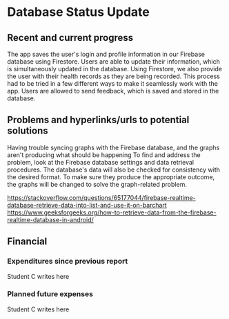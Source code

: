 # Database Status Update
## Recent and current progress
The app saves the user's login and profile information in our Firebase database using Firestore. Users are able to update their information, which is simultaneously updated in the database. Using Firestore, we also provide the user with their health records as they are being recorded. This process had to be tried in a few different ways to make it seamlessly work with the app. Users are allowed to send feedback, which is saved and stored in the database.
## Problems and hyperlinks/urls to potential solutions
Having trouble syncing graphs with the Firebase database, and the graphs aren't producing what should be happening
To find and address the problem, look at the Firebase database settings and data retrieval procedures. The database's data will also be checked for consistency with the desired format. To make sure they produce the appropriate outcome, the graphs will be changed to solve the graph-related problem.

https://stackoverflow.com/questions/65177044/firebase-realtime-database-retrieve-data-into-list-and-use-it-on-barchart https://www.geeksforgeeks.org/how-to-retrieve-data-from-the-firebase-realtime-database-in-android/
## Financial
### Expenditures since previous report
Student C writes here
### Planned future expenses
Student C writes here
